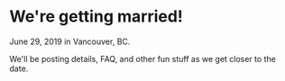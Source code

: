 # We're getting married!
June 29, 2019 in Vancouver, BC.

We'll be posting details, FAQ, and other fun stuff as we get closer to the date. 
